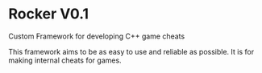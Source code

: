 # Rocker V0.1
Custom Framework for developing C++ game cheats

This framework aims to be as easy to use and reliable as possible. It is for making internal cheats for games.
